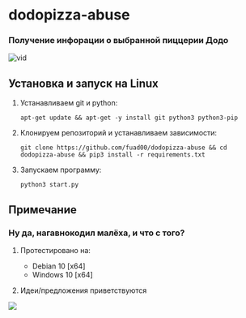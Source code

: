 # dodopizza-abuse

### Получение инфорации о выбранной пиццерии Додо

![vid](https://user-images.githubusercontent.com/26776550/120511162-cf18f580-c3d2-11eb-82e1-2b0b990e4acb.gif)

 ## Установка и запуск на Linux
1. Устанавливаем git и python:

       apt-get update && apt-get -y install git python3 python3-pip

2. Клонируем репозиторий и устанавливаем зависимости:
	
       git clone https://github.com/fuad00/dodopizza-abuse && cd dodopizza-abuse && pip3 install -r requirements.txt
      
3. Запускаем программу:

       python3 start.py
	
## Примечание

### Ну да, нагавнокодил малёха, и что с того? 

1. Протестировано на:
   - Debian 10 [x64]
   - Windows 10 [x64]
 
2. Идеи/предложения приветствуются





![](https://komarev.com/ghpvc/?username=dodopizza-abuse&color=blue&label=Просмотров)
